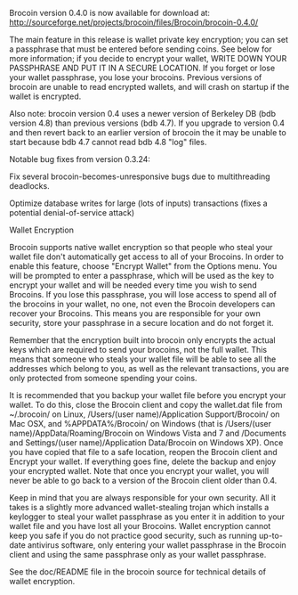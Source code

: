 Brocoin version 0.4.0 is now available for download at:
http://sourceforge.net/projects/brocoin/files/Brocoin/brocoin-0.4.0/

The main feature in this release is wallet private key encryption;
you can set a passphrase that must be entered before sending coins.
See below for more information; if you decide to encrypt your wallet,
WRITE DOWN YOUR PASSPHRASE AND PUT IT IN A SECURE LOCATION. If you
forget or lose your wallet passphrase, you lose your brocoins.
Previous versions of brocoin are unable to read encrypted wallets,
and will crash on startup if the wallet is encrypted.

Also note: brocoin version 0.4 uses a newer version of Berkeley DB
(bdb version 4.8) than previous versions (bdb 4.7). If you upgrade
to version 0.4 and then revert back to an earlier version of brocoin
the it may be unable to start because bdb 4.7 cannot read bdb 4.8
"log" files.


Notable bug fixes from version 0.3.24:

Fix several brocoin-becomes-unresponsive bugs due to multithreading
deadlocks.

Optimize database writes for large (lots of inputs) transactions
(fixes a potential denial-of-service attack)


Wallet Encryption

Brocoin supports native wallet encryption so that people who steal your
wallet file don't automatically get access to all of your Brocoins.
In order to enable this feature, choose "Encrypt Wallet" from the
Options menu.  You will be prompted to enter a passphrase, which
will be used as the key to encrypt your wallet and will be needed
every time you wish to send Brocoins.  If you lose this passphrase,
you will lose access to spend all of the brocoins in your wallet,
no one, not even the Brocoin developers can recover your Brocoins.
This means you are responsible for your own security, store your
passphrase in a secure location and do not forget it.

Remember that the encryption built into brocoin only encrypts the
actual keys which are required to send your brocoins, not the full
wallet.  This means that someone who steals your wallet file will
be able to see all the addresses which belong to you, as well as the
relevant transactions, you are only protected from someone spending
your coins.

It is recommended that you backup your wallet file before you
encrypt your wallet.  To do this, close the Brocoin client and
copy the wallet.dat file from ~/.brocoin/ on Linux, /Users/(user
name)/Application Support/Brocoin/ on Mac OSX, and %APPDATA%/Brocoin/
on Windows (that is /Users/(user name)/AppData/Roaming/Brocoin on
Windows Vista and 7 and /Documents and Settings/(user name)/Application
Data/Brocoin on Windows XP).  Once you have copied that file to a
safe location, reopen the Brocoin client and Encrypt your wallet.
If everything goes fine, delete the backup and enjoy your encrypted
wallet.  Note that once you encrypt your wallet, you will never be
able to go back to a version of the Brocoin client older than 0.4.

Keep in mind that you are always responsible for your own security.
All it takes is a slightly more advanced wallet-stealing trojan which
installs a keylogger to steal your wallet passphrase as you enter it
in addition to your wallet file and you have lost all your Brocoins.
Wallet encryption cannot keep you safe if you do not practice
good security, such as running up-to-date antivirus software, only
entering your wallet passphrase in the Brocoin client and using the
same passphrase only as your wallet passphrase.

See the doc/README file in the brocoin source for technical details
of wallet encryption.
